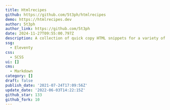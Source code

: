 ```yaml
---
title: Htmlrecipes
github: https://github.com/5t3ph/htmlrecipes
demo: https://htmlrecipes.dev
author: 5t3ph
author_link: https://github.com/5t3ph
date: 2024-11-27T09:55:00.797Z
description: A collection of quick copy HTML snippets for a variety of common scenarios.
ssg:
  - Eleventy
css:
  - SCSS
ui: []
cms:
  - Markdown
category: []
draft: false
publish_date: '2021-07-24T17:09:56Z'
update_date: '2022-06-03T14:22:15Z'
github_star: 133
github_fork: 10
---
```

